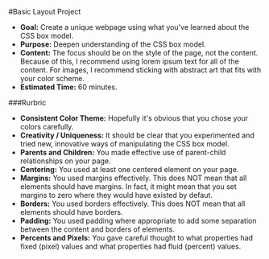 #Basic Layout Project

* **Goal:** Create a unique webpage using what you've learned about the CSS box model.
* **Purpose:** Deepen understanding of the CSS box model.
* **Content:** The focus should be on the style of the page, not the content. Because of this, I recommend using lorem ipsum text for all of the content. For images, I recommend sticking with abstract art that fits with your color scheme.
* **Estimated Time:** 60 minutes.

###Rurbric

* **Consistent Color Theme:** Hopefully it's obvious that you chose your colors carefully.
* **Creativity / Uniqueness:** It should be clear that you experimented and tried new, innovative ways of manipulating the CSS box model.
* **Parents and Children:** You made effective use of parent-child relationships on your page.
* **Centering:** You used at least one centered element on your page.
* **Margins:** You used margins effectively. This does NOT mean that all elements should have margins. In fact, it might mean that you set margins to zero where they would have existed by defaut.
* **Borders:** You used borders effectively. This does NOT mean that all elements should have borders.
* **Padding:** You used padding where appropriate to add some separation between the content and borders of elements.
* **Percents and Pixels:** You gave careful thought to what properties had fixed (pixel) values and what properties had fluid (percent) values.

